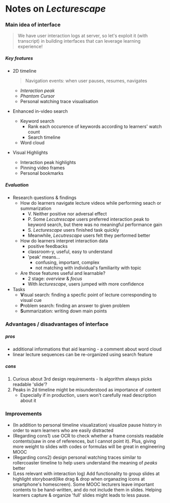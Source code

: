 # Notes on *Lecturescape*

### Main idea of interface

> We have user interaction logs at server, so let's exploit it (with transcript) in building interfaces that can leverage learning experience!

##### Key features

- 2D timeline

  > Navigation events: when user pauses, resumes, navigates

  - *Interaction peak* 
  - *Phantom Cursor* 
  - Personal watching trace visualisation

- Enhanced in-video search

  - Keyword search
    - Rank each occurence of keywords according to learners' watch count
    - Search timeline
  - Word cloud

- Visual Highlights

  - Interaction peak highlights
  - Pinning video frames
  - Personal bookmarks

##### Evaluation

- Research questions & findings
  - How do learners navigate lecture videos while performing seach or summarization
    - V. Neither positive nor adversal effect
    - P. Some *Lecutrescape* users preferred interaction peak to keyword search, but there was no meaningful performance gain
    - S. *Lecturescape* users finished task quickly
    - Meanwhile, *Lecutrescape* users felt they performed better
  - How do learners interpret interaction data
    - positive feedbacks
    - classroom-y, useful, easy to understand
    - 'peak' means...
      - confusing, important, complex
      - not matching with individual's familiarity with topic
  - Are those features useful and learnable?
    - 2 stage: *overview* & *focus*
    - With *lecturescape*, users jumped with more confidence
- Tasks
  - **V**isual search: finding a specfic point of lecture corresponding to visual cue
  - **P**roblem search: finding an answer to given problem
  - **S**ummarization: writing down main points

### Advantages / disadvantages of interface

##### pros

- additional informations that aid learning - a comment about word cloud
- linear lecture sequences can be re-organized using search feature

##### cons

1. Curious about 3rd design requirements - Is algorithm always picks readable 'slide'?
2. Peaks in 2d timeline might be misunderstood as importance of content
   - Especially if in production, users won't carefully read description about it

### Improvements

- (In addition to personal timeline visualization) visualize pause history in order to warn learners who are easily distracted
- (Regarding cons1) use OCR to check whether a frame consists readable contents(saw in one of references, but I cannot point it). Plus, giving more weight to slides with codes or formulas will be great in engineering MOOC
- (Regarding cons2) design personal watching traces similar to rollercoaster timeline to help users understand the meaning of *peaks* better
- (Less relevant with interaction log) Add functionality to group slides at highlight storyboard(like drag & drop when organazing icons at smartphone's homescreen). Some MOOC lecturers leave important contents to be hand-written, and do not include them in slides. Helping learners capture & organize 'full' slides might leads to less pause.